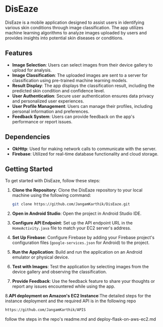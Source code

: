 # DisEaze

DisEaze is a mobile application designed to assist users in identifying various skin conditions through image classification. The app utilizes machine learning algorithms to analyze images uploaded by users and provides insights into potential skin diseases or conditions.

## Features

- **Image Selection**: Users can select images from their device gallery to upload for analysis.
- **Image Classification**: The uploaded images are sent to a server for classification using pre-trained machine learning models.
- **Result Display**: The app displays the classification result, including the predicted skin condition and confidence level.
- **User Authentication**: Secure user authentication ensures data privacy and personalized user experiences.
- **User Profile Management**: Users can manage their profiles, including personal information and preferences.
- **Feedback System**: Users can provide feedback on the app's performance or report issues.

## Dependencies

- **OkHttp**: Used for making network calls to communicate with the server.
- **Firebase**: Utilized for real-time database functionality and cloud storage.

## Getting Started

To get started with DisEaze, follow these steps:

1. **Clone the Repository**: Clone the DisEaze repository to your local machine using the following command:

    ```bash
    git clone https://github.com/JangamKarthik/DisEaze.git
    ```

2. **Open in Android Studio**: Open the project in Android Studio IDE.

3. **Configure API Endpoint**: Set up the API endpoint URL in the `HomeActivity.java` file to match your EC2 server's address.

4. **Set Up Firebase**: Configure Firebase by adding your Firebase project's configuration files (`google-services.json` for Android) to the project.

5. **Run the Application**: Build and run the application on an Android emulator or physical device.

6. **Test with Images**: Test the application by selecting images from the device gallery and observing the classification.

7. **Provide Feedback**: Use the feedback feature to share your thoughts or report any issues encountered while using the app.

8.**API deployment on Amazon's EC2 Instance**:The detailed steps for the instance deployment and the required API is in the following repo

  ```bash
  https://github.com/JangamKarthik/APIS
  ```
follow the steps in the repo's readme.md and deploy-flask-on-aws-ec2.md
